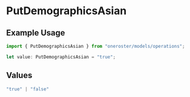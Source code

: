 # PutDemographicsAsian

## Example Usage

```typescript
import { PutDemographicsAsian } from "oneroster/models/operations";

let value: PutDemographicsAsian = "true";
```

## Values

```typescript
"true" | "false"
```